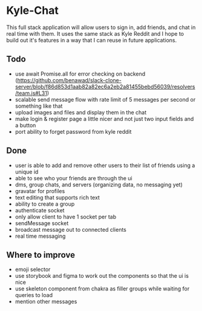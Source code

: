 # Kyle-Chat

This full stack application will allow users to sign in, add friends, and chat in real time with them. It uses the same stack as Kyle Reddit and I hope to build out it's features in a way that I can reuse in future applications.

## Todo

-   use await Promise.all for error checking on backend (https://github.com/benawad/slack-clone-server/blob/f86d853d1aab82a82ec6a2eb2a81455bebd56039/resolvers/team.js#L31)
-   scalable send message flow with rate limit of 5 messages per second or something like that
-   upload images and files and display them in the chat
-   make login & register page a little nicer and not just two input fields and a button
-   port ability to forget password from kyle reddit

## Done

-   user is able to add and remove other users to their list of friends using a unique id
-   able to see who your friends are through the ui
-   dms, group chats, and servers (organizing data, no messaging yet)
-   gravatar for profiles
-   text editing that supports rich text
-   ability to create a group
-   authenticate socket
-   only allow client to have 1 socket per tab
-   sendMessage socket
-   broadcast message out to connected clients
-   real time messaging

## Where to improve

-   emoji selector
-   use storybook and figma to work out the components so that the ui is nice
-   use skeleton component from chakra as filler groups while waiting for queries to load
-   mention other messages
